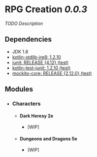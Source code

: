# RPG Creation _0.0.3_

_TODO Description_  

## Dependencies

- JDK 1.8
- [kotlin-stdlib-jre8: 1.2.10](https://kotlinlang.org/)
- [junit: RELEASE {4.12} (test)](http://junit.org/junit4/)
- [kotlin-test-junit: 1.2.10 (test)](https://kotlinlang.org/)  
- [mockito-core: RELEASE {2.12.0} (test)](https://github.com/mockito/mockito)

## Modules

- ### Characters
  - #### Dark Heresy 2e
    - [WIP]
  - #### Dungeons and Dragons 5e
    - [WIP]
